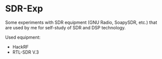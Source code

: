 # SDR-Exp
Some experiments with SDR equipment (GNU Radio, SoapySDR, etc.) that are used by me for self-study of SDR and DSP technology.

Used equipment:
- HackRF
- RTL-SDR V.3
